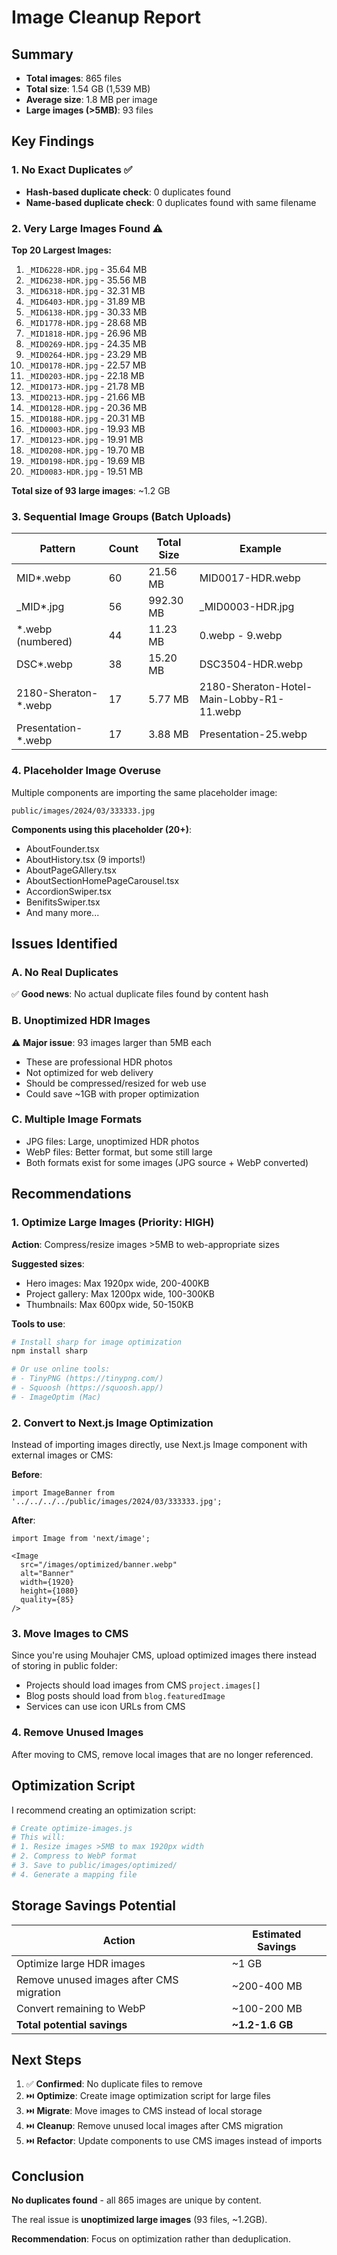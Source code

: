 # Image Cleanup Report

## Summary

- **Total images**: 865 files
- **Total size**: 1.54 GB (1,539 MB)
- **Average size**: 1.8 MB per image
- **Large images (>5MB)**: 93 files

## Key Findings

### 1. No Exact Duplicates ✅
- **Hash-based duplicate check**: 0 duplicates found
- **Name-based duplicate check**: 0 duplicates found with same filename

### 2. Very Large Images Found ⚠️

**Top 20 Largest Images:**
1. `_MID6228-HDR.jpg` - 35.64 MB
2. `_MID6238-HDR.jpg` - 35.56 MB
3. `_MID6318-HDR.jpg` - 32.31 MB
4. `_MID6403-HDR.jpg` - 31.89 MB
5. `_MID6138-HDR.jpg` - 30.33 MB
6. `_MID1778-HDR.jpg` - 28.68 MB
7. `_MID1818-HDR.jpg` - 26.96 MB
8. `_MID0269-HDR.jpg` - 24.35 MB
9. `_MID0264-HDR.jpg` - 23.29 MB
10. `_MID0178-HDR.jpg` - 22.57 MB
11. `_MID0203-HDR.jpg` - 22.18 MB
12. `_MID0173-HDR.jpg` - 21.78 MB
13. `_MID0213-HDR.jpg` - 21.66 MB
14. `_MID0128-HDR.jpg` - 20.36 MB
15. `_MID0188-HDR.jpg` - 20.31 MB
16. `_MID0003-HDR.jpg` - 19.93 MB
17. `_MID0123-HDR.jpg` - 19.91 MB
18. `_MID0208-HDR.jpg` - 19.70 MB
19. `_MID0198-HDR.jpg` - 19.69 MB
20. `_MID0083-HDR.jpg` - 19.51 MB

**Total size of 93 large images**: ~1.2 GB

### 3. Sequential Image Groups (Batch Uploads)

| Pattern | Count | Total Size | Example |
|---------|-------|------------|---------|
| MID*.webp | 60 | 21.56 MB | MID0017-HDR.webp |
| _MID*.jpg | 56 | 992.30 MB | _MID0003-HDR.jpg |
| *.webp (numbered) | 44 | 11.23 MB | 0.webp - 9.webp |
| DSC*.webp | 38 | 15.20 MB | DSC3504-HDR.webp |
| 2180-Sheraton-*.webp | 17 | 5.77 MB | 2180-Sheraton-Hotel-Main-Lobby-R1-11.webp |
| Presentation-*.webp | 17 | 3.88 MB | Presentation-25.webp |

### 4. Placeholder Image Overuse

Multiple components are importing the same placeholder image:
```
public/images/2024/03/333333.jpg
```

**Components using this placeholder (20+)**:
- AboutFounder.tsx
- AboutHistory.tsx (9 imports!)
- AboutPageGAllery.tsx
- AboutSectionHomePageCarousel.tsx
- AccordionSwiper.tsx
- BenifitsSwiper.tsx
- And many more...

## Issues Identified

### A. No Real Duplicates
✅ **Good news**: No actual duplicate files found by content hash

### B. Unoptimized HDR Images
⚠️ **Major issue**: 93 images larger than 5MB each
- These are professional HDR photos
- Not optimized for web delivery
- Should be compressed/resized for web use
- Could save ~1GB with proper optimization

### C. Multiple Image Formats
- JPG files: Large, unoptimized HDR photos
- WebP files: Better format, but some still large
- Both formats exist for some images (JPG source + WebP converted)

## Recommendations

### 1. Optimize Large Images (Priority: HIGH)

**Action**: Compress/resize images >5MB to web-appropriate sizes

**Suggested sizes**:
- Hero images: Max 1920px wide, 200-400KB
- Project gallery: Max 1200px wide, 100-300KB
- Thumbnails: Max 600px wide, 50-150KB

**Tools to use**:
```bash
# Install sharp for image optimization
npm install sharp

# Or use online tools:
# - TinyPNG (https://tinypng.com/)
# - Squoosh (https://squoosh.app/)
# - ImageOptim (Mac)
```

### 2. Convert to Next.js Image Optimization

Instead of importing images directly, use Next.js Image component with external images or CMS:

**Before**:
```tsx
import ImageBanner from '../../../../public/images/2024/03/333333.jpg';
```

**After**:
```tsx
import Image from 'next/image';

<Image
  src="/images/optimized/banner.webp"
  alt="Banner"
  width={1920}
  height={1080}
  quality={85}
/>
```

### 3. Move Images to CMS

Since you're using Mouhajer CMS, upload optimized images there instead of storing in public folder:
- Projects should load images from CMS `project.images[]`
- Blog posts should load from `blog.featuredImage`
- Services can use icon URLs from CMS

### 4. Remove Unused Images

After moving to CMS, remove local images that are no longer referenced.

## Optimization Script

I recommend creating an optimization script:

```bash
# Create optimize-images.js
# This will:
# 1. Resize images >5MB to max 1920px width
# 2. Compress to WebP format
# 3. Save to public/images/optimized/
# 4. Generate a mapping file
```

## Storage Savings Potential

| Action | Estimated Savings |
|--------|-------------------|
| Optimize large HDR images | ~1 GB |
| Remove unused images after CMS migration | ~200-400 MB |
| Convert remaining to WebP | ~100-200 MB |
| **Total potential savings** | **~1.2-1.6 GB** |

## Next Steps

1. ✅ **Confirmed**: No duplicate files to remove
2. ⏭️ **Optimize**: Create image optimization script for large files
3. ⏭️ **Migrate**: Move images to CMS instead of local storage
4. ⏭️ **Cleanup**: Remove unused local images after CMS migration
5. ⏭️ **Refactor**: Update components to use CMS images instead of imports

## Conclusion

**No duplicates found** - all 865 images are unique by content.

The real issue is **unoptimized large images** (93 files, ~1.2GB).

**Recommendation**: Focus on optimization rather than deduplication.
